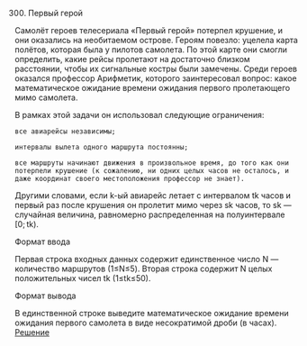 300. Первый герой

Самолёт героев телесериала «Первый герой» потерпел крушение, и они оказались на необитаемом острове. Героям повезло: уцелела карта полётов, которая была у пилотов самолета. По этой карте они смогли определить, какие рейсы пролетают на достаточно близком расстоянии, чтобы их сигнальные костры были замечены. Среди героев оказался профессор Арифметик, которого заинтересовал вопрос: какое математическое ожидание времени ожидания первого пролетающего мимо самолета.

В рамках этой задачи он использовал следующие ограничения:

    все авиарейсы независимы;

    интервалы вылета одного маршрута постоянны;

    все маршруты начинают движения в произвольное время, до того как они потерпели крушение (к сожалению, ни одних целых часов не осталось, и даже координат своего местоположения профессор не знает).

Другими словами, если k-ый авиарейс летает с интервалом tk​ часов и первый раз после крушения он пролетит мимо через sk​ часов, то sk​ — случайная величина, равномерно распределенная на полуинтервале [0; tk).

Формат ввода

Первая строка входных данных содержит единственное число N — количество маршрутов (1≤N≤5). Вторая строка содержит N целых положительных чисел tk​ (1≤tk​≤50).

Формат вывода

В единственной строке выведите математическое ожидание времени ожидания первого самолета в виде несократимой дроби (в часах).
[Решение](solution.py)